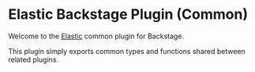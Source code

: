 # Elastic Backstage Plugin (Common)

Welcome to the [Elastic](https://www.elastic.co/) common plugin for Backstage.

This plugin simply exports common types and functions shared between related plugins.
